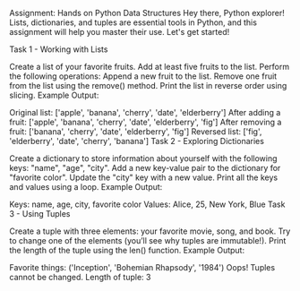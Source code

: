 Assignment: Hands on Python Data Structures
Hey there, Python explorer!
Lists, dictionaries, and tuples are essential tools in Python, and this assignment will help you master their use. Let's get started!

Task 1 - Working with Lists

Create a list of your favorite fruits. Add at least five fruits to the list.
Perform the following operations:
Append a new fruit to the list.
Remove one fruit from the list using the remove() method.
Print the list in reverse order using slicing.
Example Output:

Original list: ['apple', 'banana', 'cherry', 'date', 'elderberry']
After adding a fruit: ['apple', 'banana', 'cherry', 'date', 'elderberry', 'fig']
After removing a fruit: ['banana', 'cherry', 'date', 'elderberry', 'fig']
Reversed list: ['fig', 'elderberry', 'date', 'cherry', 'banana']
Task 2 - Exploring Dictionaries

Create a dictionary to store information about yourself with the following keys: "name", "age", "city".
Add a new key-value pair to the dictionary for "favorite color".
Update the "city" key with a new value.
Print all the keys and values using a loop.
Example Output:

Keys: name, age, city, favorite color
Values: Alice, 25, New York, Blue
Task 3 - Using Tuples

Create a tuple with three elements: your favorite movie, song, and book.
Try to change one of the elements (you’ll see why tuples are immutable!).
Print the length of the tuple using the len() function.
Example Output:

Favorite things: ('Inception', 'Bohemian Rhapsody', '1984')
Oops! Tuples cannot be changed.
Length of tuple: 3